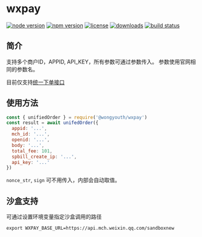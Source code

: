 # wxpay 

[![node version](https://img.shields.io/node/v/@wongyouth/wxpay.svg?style=flat-square)](https://www.npmjs.com/package/@wongyouth/wxpay)
[![npm version](https://img.shields.io/npm/v/@wongyouth/wxpay/g.svg?style=flat-square)](https://www.npmjs.com/package/@wongyouth/wxpay)
[![license](https://img.shields.io/npm/l/@wongyouth/wxpay/g.svg?style=flat-square)](https://www.npmjs.com/package/@wongyouth/wxpay)
[![downloads](https://img.shields.io/npm/dt/@wongyouth/wxpay/g.svg?style=flat-square)](https://www.npmjs.com/package/wongyouth/wxpay)
[![build status](https://img.shields.io/travis/wongyouth/wxpay.svg?style=flat-square)](https://travis-ci.org/wongyouth/wxpay)


## 简介

支持多个商户ID，APPID, API_KEY，所有参数可通过参数传入。
参数使用官网相同的参数名。

目前仅支持[统一下单接口](https://pay.weixin.qq.com/wiki/doc/api/wxa/wxa_api.php?chapter=9_1)


## 使用方法

```js
const { unifiedOrder } = require('@wongyouth/wxpay')
const result = await unifedOrder({
  appid: '...',
  mch_id: '...',
  openid: '...',
  body: '...',
  total_fee: 101,
  spbill_create_ip: '...',
  api_key: '...'
})
```

`nonce_str`, `sign` 可不用传入，内部会自动取值。

## 沙盒支持

可通过设置环境变量指定沙盒调用的路径

```shell
export WXPAY_BASE_URL=https://api.mch.weixin.qq.com/sandboxnew
```